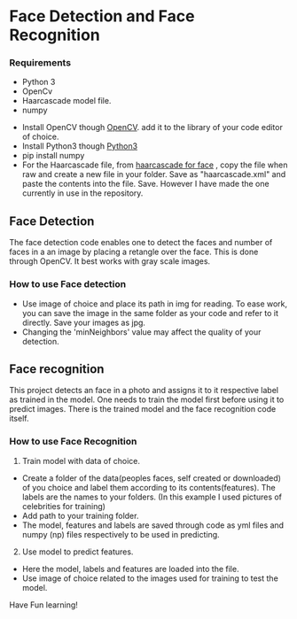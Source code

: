 # Face Detection and Face Recognition
### Requirements
* Python 3
* OpenCv
* Haarcascade model file.
* numpy


- Install OpenCV though [OpenCV](https://sourceforge.net/projects/opencvlibrary/). add it to the library of your code editor of choice.
- Install Python3 though [Python3](https://www.python.org/downloads/)
- pip install numpy
- For the Haarcascade file, from [haarcascade for face](https://github.com/opencv/opencv/blob/4.x/data/haarcascades/haarcascade_frontalface_default.xml) , copy the file when raw and create a new file in your folder. Save as "haarcascade.xml" and paste the contents into the file. Save.
However I have made the one currently in use in the repository.

## Face Detection
The face detection code enables one to detect the faces and number of faces in a an image by placing a retangle over the face. This is done through OpenCV. It best works with gray  scale images.

### How to use Face detection
- Use image of choice and place its path in img for reading. To ease work, you can save the image in the same folder as your code and refer to it directly. Save your images as jpg.
- Changing the 'minNeighbors' value may affect the quality of your detection.

## Face recognition
This project detects an face in a photo and assigns it to it respective label as trained in the model. One needs to train the model first before using it to predict images. There is the trained model and the face recognition code itself.

### How to use Face Recognition
1. Train model with data of choice. 
- Create a folder of the data(peoples faces, self created or downloaded) of you choice and label them according to its contents(features). The labels are the names to your folders. (In this example I used pictures of celebrities for training)
- Add path to your training folder.
- The model, features and labels are saved through code as yml files  and numpy (np) files respectively to be used in predicting.

2. Use model to predict features.
 - Here the model, labels and features are loaded into the file.
 - Use image of choice related to the images used for training to test the model.

Have Fun learning!